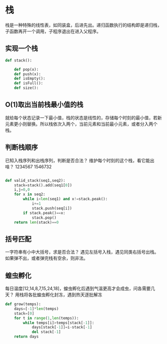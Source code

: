 # 栈
栈是一种特殊的线性表，如同装盒，后进先出。递归函数执行的结构即是递归栈，子函数再开一个调用，子程序退出在进入父程序。

## 实现一个栈
```python
def stack():

    def pop(x):
    def push(x):
    def isEmpty():
    def isFull():
    def size():

```
## O(1)取出当前栈最小值的栈
就给每个状态记录一下最小值，栈的状态是线性的，存储每个时刻的最小值，若新元素更小则替换。所以栈依次入两个，当前元素和当前最小元素，或者分入两个栈。

## 判断栈顺序
已知入栈序列和出栈序列，判断是否合法？
维护每个时刻的这个栈，看它能出啥？
1234567
1546732
```python

def valid_stack(seq1,seq2):
    stack=stack().add(seq1[0])
    i,j=0,0
    for x in seq2:
        while i<len(seq1) and x!=stack.peak():
            i+=1
            stack.push(seq[i])
        if stack.peak()==x:
            stack.pop()
    return len(stack)==0
```

## 括号匹配
一字符串有小中大括号，求是否合法？
遇见左括号入栈，遇见同类右括号出栈。
如果弹不出，或者弹完栈有空余，则非法。

## 蝗虫孵化
每日温度[12,14,8,7,15,24,18]，蝗虫孵化后遇到气温更高才会成虫，问各需要几天？
用栈将各批蝗虫孵化封冻，遇到热天逐批解冻
```python
def grow(temps):
    days=[-1]*len(temps)
    stack=[0]
    for t in range(1,len(temps)):
        while temps[i]>temps[stack[-1]]:
            days[stack[-1]]=i-stack[-1]
            del stack[-1]
    return days
```